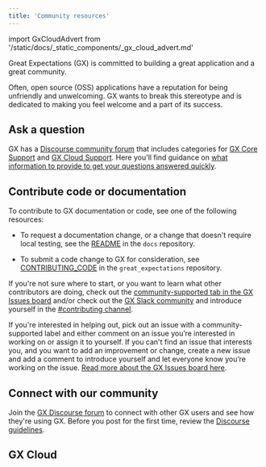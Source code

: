 ```yaml
---
title: 'Community resources'
---
```

import GxCloudAdvert from '/static/docs/_static_components/_gx_cloud_advert.md'

Great Expectations (GX) is committed to building a great application and a great community.

Often, open source (OSS) applications have a reputation for being unfriendly and unwelcoming. GX wants to break this stereotype and is dedicated to making you feel welcome and a part of its success.


## Ask a question

GX has a [Discourse community forum](https://discourse.greatexpectations.io/) that includes categories for [GX Core Support](https://discourse.greatexpectations.io/c/oss-support/) and [GX Cloud Support](https://discourse.greatexpectations.io/c/cloud-support/). Here you'll find guidance on [what information to provide to get your questions answered quickly](https://discourse.greatexpectations.io/t/how-to-get-your-questions-answered/1191).  

<!--
You can also use [GitHub Discussions](https://github.com/great-expectations/great_expectations/discussions/4951).
-->

<!--
## File a bug report or feature request
If you've discovered a bug or want to request a new feature, see [upvote an existing issue](https://github.com/great-expectations/great_expectations/issues) or [open a new issue](https://github.com/great-expectations/great_expectations/issues/new).
-->

## Contribute code or documentation

To contribute to GX documentation or code, see one of the following resources:

- To request a documentation change, or a change that doesn't require local testing, see the [README](https://github.com/great-expectations/great_expectations/tree/develop/docs) in the `docs` repository.

- To submit a code change to GX for consideration, see [CONTRIBUTING_CODE](https://github.com/great-expectations/great_expectations/blob/develop/CONTRIBUTING_CODE.md) in the `great_expectations` repository.

<!--
- To create and submit a Custom Expectation to GX for consideration, see [CONTRIBUTING_EXPECTATIONS](https://github.com/great-expectations/great_expectations/blob/develop/CONTRIBUTING_EXPECTATIONS.md) in the `great_expectations` repository.

- To submit a custom package to GX for consideration, see [CONTRIBUTING_PACKAGES](https://github.com/great-expectations/great_expectations/blob/develop/CONTRIBUTING_PACKAGES.md) in the `great_expectations` repository.
-->

If you're not sure where to start, or you want to learn what other contributors are doing, check out the [community-supported tab in the GX Issues board](https://github.com/orgs/great-expectations/projects/2/views/1?pane=info) and/or check out the [GX Slack community](https://greatexpectations.io/slack) and introduce yourself in the [#contributing channel](https://greatexpectationstalk.slack.com/archives/CV828B2UX).

If you're interested in helping out, pick out an issue with a community-supported label and either comment on an issue you’re interested in working on or assign it to yourself. If you can't find an issue that interests you, and you want to add an improvement or change, create a new issue and add a comment to introduce yourself and let everyone know you’re working on the issue. [Read more about the GX Issues board here](https://github.com/orgs/great-expectations/projects/2/views/3?pane=info).

## Connect with our community

Join the [GX Discourse forum](https://discourse.greatexpectations.io/) to connect with other GX users and see how they're using GX. Before you post for the first time, review the [Discourse guidelines](https://discourse.greatexpectations.io/t/discourse-guidelines/1230).

## GX Cloud

<GxCloudAdvert/>